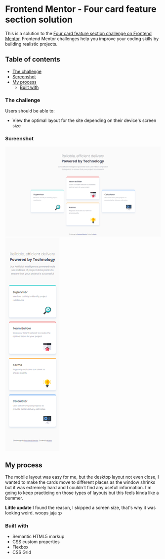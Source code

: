 # Frontend Mentor - Four card feature section solution

This is a solution to the [Four card feature section challenge on Frontend Mentor](https://www.frontendmentor.io/challenges/four-card-feature-section-weK1eFYK). Frontend Mentor challenges help you improve your coding skills by building realistic projects. 

## Table of contents

  - [The challenge](#the-challenge)
  - [Screenshot](#screenshot)
- [My process](#my-process)
  - [Built with](#built-with)

### The challenge

Users should be able to:

- View the optimal layout for the site depending on their device's screen size

### Screenshot

![Desktop](desktop.PNG)
![Mobile](mobile.PNG)

## My process

The mobile layout was easy for me, but the desktop layout not even close, I wanted to make the cards move to different places as the window shrinks but it was extremely hard and I couldn´t find any usefull information. I'm going to keep practicing on those types of layouts but this feels kinda like a bummer. 

**Little update**
I found the reason, I skipped a screen size, that's why it was looking weird. woops jaja :p

### Built with

- Semantic HTML5 markup
- CSS custom properties
- Flexbox
- CSS Grid